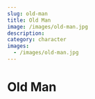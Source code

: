 ```yaml
---
slug: old-man
title: Old Man
image: /images/old-man.jpg
description:
category: character
images:
  - /images/old-man.jpg
---
```


# Old Man
